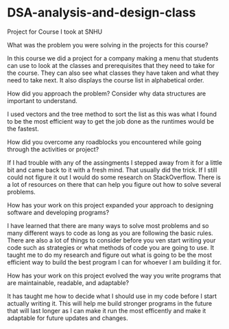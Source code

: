 # DSA-analysis-and-design-class
Project for Course I took at SNHU

What was the problem you were solving in the projects for this course?

In this course we did a project for a company making a menu that students can use to look at the classes and prerequisites that they need to take for the course. They can also see what classes they have taken and what they need to take next. It also displays the course list in alphabetical order. 

How did you approach the problem? Consider why data structures are important to understand.

I used vectors and the tree method to sort the list as this was what I found to be the most efficient way to get the job done as the runtimes would be the fastest. 

How did you overcome any roadblocks you encountered while going through the activities or project?

If I had trouble with any of the assingments I stepped away from it for a little bit and came back to it with a fresh mind. That usually did the trick. If I still could not figure it out I would do some research on StackOverflow. There is a lot of resources on there that can help you figure out how to solve several problems.

How has your work on this project expanded your approach to designing software and developing programs?

I have learned that there are many ways to solve most problems and so many different ways to code as long as you are following the basic rules. There are also a lot of things to consider before you ven start writing your code such as strategies or what methods of code you are going to use. It taught me to do my research and figure out what is going to be the most efficient way to build the best program I can for whoever I am building it for.

How has your work on this project evolved the way you write programs that are maintainable, readable, and adaptable?

It has taught me how to decide what I should use in my code before I start actually writing it. This will help me build stronger programs in the future that will last longer as I can make it run the most efficently and make it adaptable for future updates and changes.
